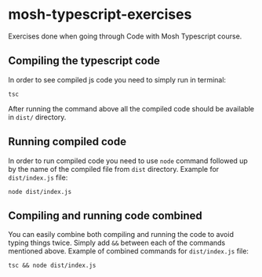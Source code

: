 # mosh-typescript-exercises
Exercises done when going through Code with Mosh Typescript course.

## Compiling the typescript code
In order to see compiled js code you need to simply run in terminal:
```
tsc
```
After running the command above all the compiled code should be available in `dist/` directory.

## Running compiled code
In order to run compiled code you need to use `node` command followed up by the name of the compiled file from `dist` directory.
Example for `dist/index.js` file:
```
node dist/index.js
```

## Compiling and running code combined
You can easily combine both compiling and running the code to avoid typing things twice.
Simply add `&&` between each of the commands mentioned above.
Example of combined commands for `dist/index.js` file:
```
tsc && node dist/index.js
```
